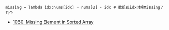 ```
missing = lambda idx:nums[idx] - nums[0] - idx # 数组到idx时候Missing了几个
```

- [1060. Missing Element in Sorted Array](https://leetcode-cn.com/problems/missing-element-in-sorted-array/)
